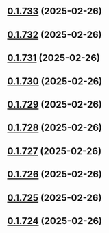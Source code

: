 ## [0.1.733](https://github.com/binary-braids/terraform-oracle/compare/v0.1.732...v0.1.733) (2025-02-26)



## [0.1.732](https://github.com/binary-braids/terraform-oracle/compare/v0.1.731...v0.1.732) (2025-02-26)



## [0.1.731](https://github.com/binary-braids/terraform-oracle/compare/v0.1.730...v0.1.731) (2025-02-26)



## [0.1.730](https://github.com/binary-braids/terraform-oracle/compare/v0.1.729...v0.1.730) (2025-02-26)



## [0.1.729](https://github.com/binary-braids/terraform-oracle/compare/v0.1.728...v0.1.729) (2025-02-26)



## [0.1.728](https://github.com/binary-braids/terraform-oracle/compare/v0.1.727...v0.1.728) (2025-02-26)



## [0.1.727](https://github.com/binary-braids/terraform-oracle/compare/v0.1.726...v0.1.727) (2025-02-26)



## [0.1.726](https://github.com/binary-braids/terraform-oracle/compare/v0.1.725...v0.1.726) (2025-02-26)



## [0.1.725](https://github.com/binary-braids/terraform-oracle/compare/v0.1.724...v0.1.725) (2025-02-26)



## [0.1.724](https://github.com/binary-braids/terraform-oracle/compare/v0.1.723...v0.1.724) (2025-02-26)



